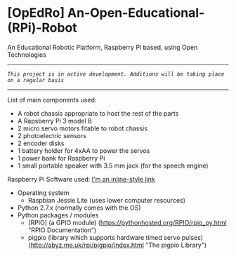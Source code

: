# [OpEdRo] An-Open-Educational-(RPi)-Robot
An Educational Robotic Platform, Raspberry Pi based, using Open Technologies

***
*`This project is in active development. Additions will be taking place on a regular basis`*
***

List of main components used:
  * A robot chassis appropriate to host the rest of the parts
  * A Rapsberry Pi 3 model B
  * 2 micro servo motors fitable to robot chassis
  * 2 photoelectric sensors
  * 2 encoder disks
  * 1 battery holder for 4xAA to power the servos
  * 1 power bank for Raspberry Pi
  * 1 small portable speaker with 3.5 mm jack (for the speech engine)
  
Raspberry Pi Software used: 
[I'm an inline-style link](https://www.google.com)
  * Operating system
    * Raspbian Jessie Lite (uses lower computer resources)
  * Python 2.7.x (normally comes with the OS)
  * Python packages / modules
    * [RPIO] (a GPIO module) (https://pythonhosted.org/RPIO/rpio_py.html "RPIO Documentation")
    * pigpio (library which supports hardware timed servo pulses) (http://abyz.me.uk/rpi/pigpio/index.html "The pigpio Library")
  

